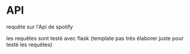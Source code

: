 # API

requête sur l'Api de spotify

les requêtes sont testé avec flask (template pas très élaborer juste pour testé les requêtes)